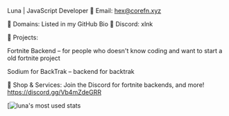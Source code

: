 Luna | JavaScript Developer
🔹 Email: hex@corefn.xyz 

🔹 Domains: Listed in my GitHub Bio 🔹 Discord: xlnk


🚀 Projects:

Fortnite Backend – for people who doesn't know coding and want to start a old fortnite project

Sodium for BackTrak – backend for backtrak

🛒 Shop & Services: Join the Discord for  fortnite backends, and more!
https://discord.gg/Vb4mZdeGRR



[![luna's most used stats](https://github-readme-stats.vercel.app/api/top-langs/?username=hexlunapng&layout=compact&theme=highcontrast&hide_border=true)
